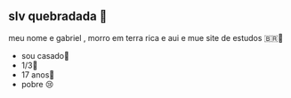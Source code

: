 ## slv quebradada 🥇

meu nome e gabriel , morro em terra rica e aui e mue site de estudos 🇧🇷🧠
- sou casado💍
- 1/3📖
- 17 anos🎂
- pobre 😢
